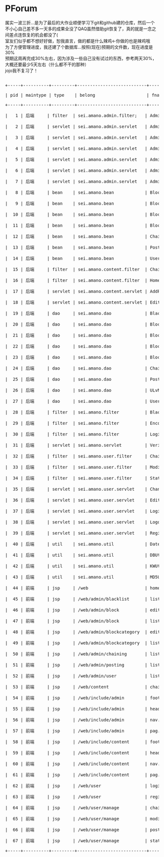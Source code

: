 # PForum

属实一波三折...是为了最后的大作业顺便学习下git和github建的仓库，然后一个不小心自己差不多一天多的成果全没了QAQ虽然借助git恢复了，真的就是一念之间差点连恢复的机会都没了(<br>
室友们似乎都不想好好做，恕我直言，做的都是什么辣鸡←你做的也是辣鸡哦<br>
为了方便管理进度，我还建了个数据库...按照(现在)预期的文件数，现在进度是30%<br>
预期这周再完成30%左右，因为涉及一些自己没有试过的东西，参考两天30%，大概还要最少5天左右（什么都不干的那种）<br>
jojo我不复习了！<br><br>
<pre>
+-----+----------+---------+---------------------------+--------------------------------+------+<br>
| pid | maintype | type    | belong                    | fname                          | done |<br>
+-----+----------+---------+---------------------------+--------------------------------+------+<br>
|   1 | 后端     | filter  | sei.amano.admin.filter;   | AdminFilter.java               |    0 |<br>
|   2 | 后端     | servlet | sei.amano.admin.servlet   | AdminBlackListServlet.java     |    0 |<br>
|   3 | 后端     | servlet | sei.amano.admin.servlet   | AdminBlockCategoryServlet.java |    0 |<br>
|   4 | 后端     | servlet | sei.amano.admin.servlet   | AdminBlockServlet.java         |    0 |<br>
|   5 | 后端     | servlet | sei.amano.admin.servlet   | AdminChainingServlet.java      |    0 |<br>
|   6 | 后端     | servlet | sei.amano.admin.servlet   | AdminServlet.java              |    0 |<br>
|   7 | 后端     | servlet | sei.amano.admin.servlet   | AdminUserServlet.java          |    0 |<br>
|   8 | 后端     | bean    | sei.amano.bean            | Block.java                     |    1 |<br>
|   9 | 后端     | bean    | sei.amano.bean            | BlockCategory.java             |    1 |<br>
|  10 | 后端     | bean    | sei.amano.bean            | BlockCategoryInBlock.java      |    1 |<br>
|  11 | 后端     | bean    | sei.amano.bean            | BlockInBlockCategory.java      |    1 |<br>
|  12 | 后端     | bean    | sei.amano.bean            | Chaining.java                  |    1 |<br>
|  13 | 后端     | bean    | sei.amano.bean            | Posting.java                   |    1 |<br>
|  14 | 后端     | bean    | sei.amano.bean            | User.java                      |    1 |<br>
|  15 | 后端     | filter  | sei.amano.content.filter  | ChainingFilter.java            |    0 |<br>
|  16 | 后端     | filter  | sei.amano.content.filter  | HomeFilter.java                |    0 |<br>
|  17 | 后端     | servlet | sei.amano.content.servlet | AddPostingServlet.java         |    0 |<br>
|  18 | 后端     | servlet | sei.amano.content.servlet | EditPostingServlet.java        |    0 |<br>
|  19 | 后端     | dao     | sei.amano.dao             | BlacklistDAO.java              |    1 |<br>
|  20 | 后端     | dao     | sei.amano.dao             | BlockCategoryDAO.java          |    1 |<br>
|  21 | 后端     | dao     | sei.amano.dao             | BlockCategoryInBlockDAO.java   |    1 |<br>
|  22 | 后端     | dao     | sei.amano.dao             | BlockDAO.java                  |    1 |<br>
|  23 | 后端     | dao     | sei.amano.dao             | BlockInBlockCategoryDAO.java   |    1 |<br>
|  24 | 后端     | dao     | sei.amano.dao             | ChainingDAO.java               |    1 |<br>
|  25 | 后端     | dao     | sei.amano.dao             | PostingDAO.java                |    1 |<br>
|  26 | 后端     | dao     | sei.amano.dao             | ULvNameDAO.java                |    1 |<br>
|  27 | 后端     | dao     | sei.amano.dao             | UserDAO.java                   |    1 |<br>
|  28 | 后端     | filter  | sei.amano.filter          | BlacklistFilter.java           |    0 |<br>
|  29 | 后端     | filter  | sei.amano.filter          | EncodingFilter.java            |    0 |<br>
|  30 | 后端     | filter  | sei.amano.filter          | LoginFilter.java               |    0 |<br>
|  31 | 后端     | servlet | sei.amano.servlet         | VerificationServlet.java       |    0 |<br>
|  32 | 后端     | filter  | sei.amano.user.filter     | ChainingListFilter.java        |    0 |<br>
|  33 | 后端     | filter  | sei.amano.user.filter     | ModifyFilter.java              |    0 |<br>
|  34 | 后端     | filter  | sei.amano.user.filter     | StatusFilter.java              |    0 |<br>
|  35 | 后端     | servlet | sei.amano.user.servlet    | ChangePasswordServlet.java     |    0 |<br>
|  36 | 后端     | servlet | sei.amano.user.servlet    | EditServlet.java               |    0 |<br>
|  37 | 后端     | servlet | sei.amano.user.servlet    | LoginServlet.java              |    0 |<br>
|  38 | 后端     | servlet | sei.amano.user.servlet    | LogoutServlet.java             |    0 |<br>
|  39 | 后端     | servlet | sei.amano.user.servlet    | RegisterServlet.java           |    0 |<br>
|  40 | 后端     | util    | sei.amano.util            | DateUtil.java                  |    1 |<br>
|  41 | 后端     | util    | sei.amano.util            | DBUtil.java                    |    1 |<br>
|  42 | 后端     | util    | sei.amano.util            | KWUtil.java                    |    1 |<br>
|  43 | 后端     | util    | sei.amano.util            | MD5Util.java                   |    1 |<br>
|  44 | 前端     | jsp     | /web                      | home.jsp                       |    0 |<br>
|  45 | 前端     | jsp     | /web/admin/blacklist      | list.jsp                       |    0 |<br>
|  46 | 前端     | jsp     | /web/admin/block          | edit.jsp                       |    0 |<br>
|  47 | 前端     | jsp     | /web/admin/block          | list.jsp                       |    0 |<br>
|  48 | 前端     | jsp     | /web/admin/blockcategory  | edit.jsp                       |    0 |<br>
|  49 | 前端     | jsp     | /web/admin/blockcategory  | list.jsp                       |    0 |<br>
|  50 | 前端     | jsp     | /web/admin/chaining       | list.jsp                       |    0 |<br>
|  51 | 前端     | jsp     | /web/admin/posting        | list.jsp                       |    0 |<br>
|  52 | 前端     | jsp     | /web/admin/user           | list.jsp                       |    0 |<br>
|  53 | 前端     | jsp     | /web/content              | chaining.jsp                   |    0 |<br>
|  54 | 前端     | jsp     | /web/include/admin        | footer.jsp                     |    0 |<br>
|  55 | 前端     | jsp     | /web/include/admin        | header.jsp                     |    0 |<br>
|  56 | 前端     | jsp     | /web/include/admin        | nav.jsp                        |    0 |<br>
|  57 | 前端     | jsp     | /web/include/admin        | pag.jsp                        |    0 |<br>
|  58 | 前端     | jsp     | /web/include/content      | footer.jsp                     |    0 |<br>
|  59 | 前端     | jsp     | /web/include/content      | header.jsp                     |    0 |<br>
|  60 | 前端     | jsp     | /web/include/content      | nav.jsp                        |    0 |<br>
|  61 | 前端     | jsp     | /web/include/content      | pag.jsp                        |    0 |<br>
|  62 | 前端     | jsp     | /web/user                 | login.jsp                      |    0 |<br>
|  63 | 前端     | jsp     | /web/user                 | register.jsp                   |    0 |<br>
|  64 | 前端     | jsp     | /web/user/manage          | chainlist.jsp                  |    0 |<br>
|  65 | 前端     | jsp     | /web/user/manage          | modify.jsp                     |    0 |<br>
|  66 | 前端     | jsp     | /web/user/manage          | postinglist.jsp                |    0 |<br>
|  67 | 前端     | jsp     | /web/user/manage          | status.jsp                     |    0 |<br>
+-----+----------+---------+---------------------------+--------------------------------+------+<br>
</pre>
